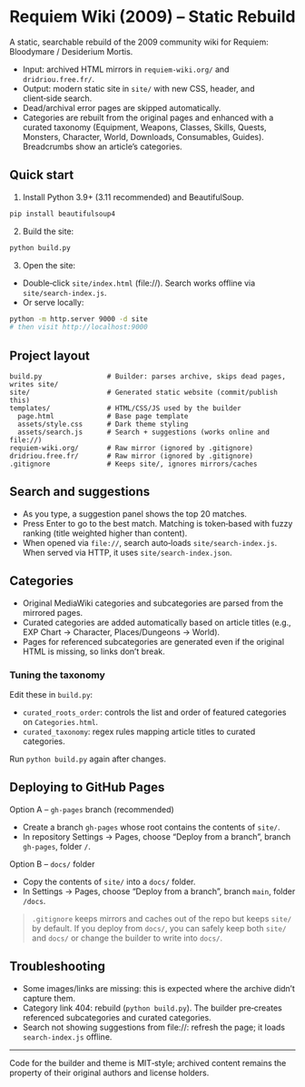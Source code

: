 # Requiem Wiki (2009) – Static Rebuild

A static, searchable rebuild of the 2009 community wiki for Requiem: Bloodymare / Desiderium Mortis.

- Input: archived HTML mirrors in `requiem-wiki.org/` and `dridriou.free.fr/`.
- Output: modern static site in `site/` with new CSS, header, and client‑side search.
- Dead/archival error pages are skipped automatically.
- Categories are rebuilt from the original pages and enhanced with a curated taxonomy (Equipment, Weapons, Classes, Skills, Quests, Monsters, Character, World, Downloads, Consumables, Guides). Breadcrumbs show an article’s categories.

## Quick start

1) Install Python 3.9+ (3.11 recommended) and BeautifulSoup.

```bash
pip install beautifulsoup4
```

2) Build the site:

```bash
python build.py
```

3) Open the site:

- Double‑click `site/index.html` (file://). Search works offline via `site/search-index.js`.
- Or serve locally:

```bash
python -m http.server 9000 -d site
# then visit http://localhost:9000
```

## Project layout

```
build.py                # Builder: parses archive, skips dead pages, writes site/
site/                   # Generated static website (commit/publish this)
templates/              # HTML/CSS/JS used by the builder
  page.html             # Base page template
  assets/style.css      # Dark theme styling
  assets/search.js      # Search + suggestions (works online and file://)
requiem-wiki.org/       # Raw mirror (ignored by .gitignore)
dridriou.free.fr/       # Raw mirror (ignored by .gitignore)
.gitignore              # Keeps site/, ignores mirrors/caches
```

## Search and suggestions

- As you type, a suggestion panel shows the top 20 matches.
- Press Enter to go to the best match. Matching is token‑based with fuzzy ranking (title weighted higher than content).
- When opened via `file://`, search auto‑loads `site/search-index.js`. When served via HTTP, it uses `site/search-index.json`.

## Categories

- Original MediaWiki categories and subcategories are parsed from the mirrored pages.
- Curated categories are added automatically based on article titles (e.g., EXP Chart → Character, Places/Dungeons → World).
- Pages for referenced subcategories are generated even if the original HTML is missing, so links don’t break.

### Tuning the taxonomy

Edit these in `build.py`:

- `curated_roots_order`: controls the list and order of featured categories on `Categories.html`.
- `curated_taxonomy`: regex rules mapping article titles to curated categories.

Run `python build.py` again after changes.

## Deploying to GitHub Pages

Option A – `gh-pages` branch (recommended)
- Create a branch `gh-pages` whose root contains the contents of `site/`.
- In repository Settings → Pages, choose “Deploy from a branch”, branch `gh-pages`, folder `/`.

Option B – `docs/` folder
- Copy the contents of `site/` into a `docs/` folder.
- In Settings → Pages, choose “Deploy from a branch”, branch `main`, folder `/docs`.

> `.gitignore` keeps mirrors and caches out of the repo but keeps `site/` by default. If you deploy from `docs/`, you can safely keep both `site/` and `docs/` or change the builder to write into `docs/`.

## Troubleshooting

- Some images/links are missing: this is expected where the archive didn’t capture them.
- Category link 404: rebuild (`python build.py`). The builder pre‑creates referenced subcategories and curated categories.
- Search not showing suggestions from file://: refresh the page; it loads `search-index.js` offline.

---
Code for the builder and theme is MIT‑style; archived content remains the property of their original authors and license holders.
